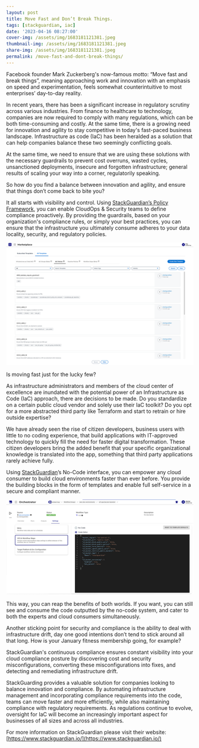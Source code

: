 ```yaml
---
layout: post
title: Move Fast and Don’t Break Things.
tags: [stackguardian, iac]
date: '2023-04-16 08:27:00'
cover-img: /assets/img/1683181121381.jpeg
thumbnail-img: /assets/img/1683181121381.jpeg
share-img: /assets/img/1683181121381.jpeg
permalink: /move-fast-and-dont-break-things/
---
```


Facebook founder Mark Zuckerberg's now-famous motto: “Move fast and break things”, meaning approaching work and innovation with an emphasis on speed and experimentation, feels somewhat counterintuitive to most enterprises’ day-to-day reality.

In recent years, there has been a significant increase in regulatory scrutiny across various industries. From finance to healthcare to technology, companies are now required to comply with many regulations, which can be both time-consuming and costly. At the same time, there is a growing need for innovation and agility to stay competitive in today's fast-paced business landscape. Infrastructure as code (IaC) has been heralded as a solution that can help companies balance these two seemingly conflicting goals.

At the same time, we need to ensure that we are using these solutions with the necessary guardrails to prevent cost overruns, wasted cycles, unsanctioned deployments, insecure and forgotten infrastructure; general results of scaling your way into a corner, regulatorily speaking.

So how do you find a balance between innovation and agility, and ensure that things don’t come back to bite you?

It all starts with visibility and control. Using [StackGuardian’s Policy Framework](https://docs.stackguardian.io/docs/features/policies/overview), you can enable CloudOps & Security teams to define compliance proactively. By providing the guardrails, based on your organization's compliance rules, or simply your best practices, you can ensure that the infrastructure you ultimately consume adheres to your data locality, security, and regulatory policies.

<img src="/assets/img/Screenshot-2023-04-14-at-10.13.29.png">

Is moving fast just for the lucky few?

As infrastructure administrators and members of the cloud center of excellence are inundated with the potential power of an Infrastructure as Code (IaC) approach, there are decisions to be made. Do you standardize on a certain public cloud vendor and solely use their IaC toolkit? Do you opt for a more abstracted third party like Terraform and start to retrain or hire outside expertise? &nbsp;

We have already seen the rise of citizen developers, business users with little to no coding experience, that build applications with IT-approved technology to quickly fill the need for faster digital transformation. These citizen developers bring the added benefit that your specific organizational knowledge is translated into the app, something that third party applications rarely achieve fully.

Using [StackGuardian](https://www.stackguardian.io/)’s No-Code interface, you can empower any cloud consumer to build cloud environments faster than ever before. You provide the building blocks in the form of templates and enable full self-service in a secure and compliant manner.

<img src="/assets/img/Screenshot-2023-04-14-at-10.25.13.png">

This way, you can reap the benefits of both worlds. If you want, you can still see and consume the code outputted by the no-code system, and cater to both the experts and cloud consumers simultaneously.

Another sticking point for security and compliance is the ability to deal with infrastructure drift, day one good intentions don’t tend to stick around all that long. How is your January fitness membership going, for example?

StackGuardian's continuous compliance ensures constant visibility into your cloud compliance posture by discovering cost and security misconfigurations, converting these misconfigurations into fixes, and detecting and remediating infrastructure drift.

StackGuarding provides a valuable solution for companies looking to balance innovation and compliance. By automating infrastructure management and incorporating compliance requirements into the code, teams can move faster and more efficiently, while also maintaining compliance with regulatory requirements. As regulations continue to evolve, oversight for IaC will become an increasingly important aspect for businesses of all sizes and across all industries.

For more information on StackGuardian please visit their website: [https://www.stackguardian.io/](https://www.stackguardian.io/)

